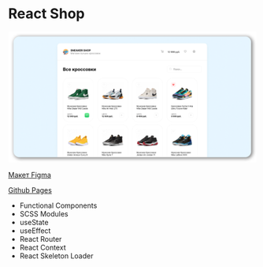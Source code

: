 # React Shop

![Превью проекта](https://github.com/andmatrosov/react-shop/blob/master/preview.png)

[Макет Figma](https://www.figma.com/file/uk2gG3kWXTSwG52hpb4u1M/React-Sneakers?type=design&t=nozuWyekm50njofF-6)

[Github Pages](https://andmatrosov.github.io/react-shop/)

- Functional Components
- SCSS Modules
- useState
- useEffect
- React Router
- React Context
- React Skeleton Loader
